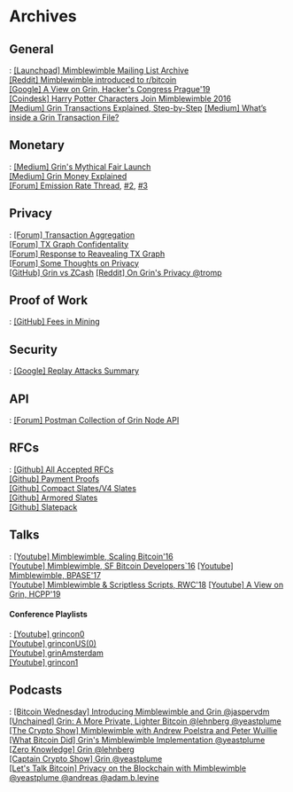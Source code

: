 # Archives

## General

:   [[Launchpad] Mimblewimble Mailing List Archive](https://lists.launchpad.net/mimblewimble/) </br>
    [[Reddit] Mimblewimble introduced to r/bitcoin](https://www.reddit.com/r/Bitcoin/comments/4vub3y/mimblewimble_noninteractive_coinjoin_and_better/) </br>
    [[Google] A View on Grin, Hacker's Congress Prague'19](https://docs.google.com/presentation/d/1PbtPV8WwDcWdnqBZHUMU7Cgr0P98NzDnuRRt2y251nU/edit#slide=id.g1a9d89a04cc779b5_0) </br>
    [[Coindesk] Harry Potter Characters Join Mimblewimble 2016](https://www.coindesk.com/coders-harry-potter-bitcoin-mimblewimble) </br>
    [[Medium] Grin Transactions Explained, Step-by-Step](https://medium.com/@brandonarvanaghi/grin-transactions-explained-step-by-step-fdceb905a853)
    [[Medium] What’s inside a Grin Transaction File?](https://medium.com/@brandonarvanaghi/whats-inside-a-grin-transaction-file-f062a0dcbf99)


## Monetary

:   [[Medium] Grin's Mythical Fair Launch](https://www.coindesk.com/coders-harry-potter-bitcoin-mimblewimble) </br>
    [[Medium] Grin Money Explained](https://medium.com/@CryptoProfG/grin-money-explained-4-exploring-grins-monetary-model-e48b1761653) </br>
    [[Forum] Emission Rate Thread](https://forum.grin.mw/t/emission-rate-of-grin/171), [#2](https://forum.grin.mw/t/questioning-core-assumptions-on-our-emissions-model/1414/1), [#3](https://forum.grin.mw/t/question-for-statement-linear-emission-is-fair-for-late-adopters/6285/1) </br>

## Privacy

:   [[Forum] Transaction Aggregation](https://forum.grin.mw/t/grin-transaction-aggregation/418) </br>
    [[Forum] TX Graph Confidentality](https://forum.grin.mw/t/tx-graph-confidentiality/1260/2) </br>
    [[Forum] Response to Reavealing TX Graph](https://forum.grin.mw/t/my-full-response-to-the-blocks-questions/6566) </br>
    [[Forum] Some Thoughts on Privacy](https://forum.grin.mw/t/some-thoughts-on-privacy/6581) </br>
    [[GitHub] Grin vs ZCash](https://github.com/mimblewimble/grin/wiki/Grin-and-MimbleWimble-vs-ZCash)
    [[Reddit] On Grin's Privacy @tromp](https://www.reddit.com/r/grincoin/comments/g43fhe/is_there_any_progress_on_reducing_linkability_of/fnv7lfh/)

## Proof of Work

:   [[GitHub] Fees in Mining](https://github.com/mimblewimble/grin/wiki/fees-mining) </br>

## Security

:   [[Google] Replay Attacks Summary](https://docs.google.com/document/d/1BbXhgFd3byP_gfvnteRq4BmfXjtv5PJtJwI13CJsZT8/edit#)

## API

:   [[Forum] Postman Collection of Grin Node API](https://forum.grin.mw/t/full-postman-collection-for-grin-node-api/7696) </br>


## RFCs

:   [[Github] All Accepted RFCs](https://github.com/mimblewimble/grin-rfcs#list-of-accepted-rfcs) </br>
    [[Github] Payment Proofs](https://github.com/mimblewimble/grin-rfcs/blob/master/text/0006-payment-proofs.md) </br>
    [[Github] Compact Slates/V4 Slates](https://github.com/mimblewimble/grin-rfcs/blob/master/text/0012-compact-slates.md) </br>
    [[Github] Armored Slates](https://github.com/j01tz/grin-rfcs/blob/armored-slates/text/0000-armored-slates.md) </br>
    [[Github] Slatepack](https://github.com/j01tz/grin-rfcs/blob/slatepack/text/0015-slatepack.md) </br>

## Talks

:   [[Youtube] Mimblewimble, Scaling Bitcoin'16](https://www.youtube.com/watch?v=8BLWUUPfh2Q&t=1h29m20s) </br>
    [[Youtube] Mimblewimble, SF Bitcoin Developers`16](https://www.youtube.com/watch?v=aHTRlbCaUyM&t=133s)
    [[Youtube] Mimblewimble, BPASE'17](https://www.youtube.com/watch?v=XiUGu48JTd0&feature=youtu.be) </br>
    [[Youtube] Mimblewimble & Scriptless Scripts, RWC'18](https://www.youtube.com/watch?v=EN-JMlzr8Qw)
    [[Youtube] A View on Grin, HCPP'19](https://www.youtube.com/watch?v=NShVKX6Ra7Y)


#### Conference Playlists

:   [[Youtube] grincon0](https://www.youtube.com/playlist?list=PLvgCPbagiHgqYdVUj-ylqhsXOifWrExiq) </br>
    [[Youtube] grinconUS(0)](https://www.youtube.com/playlist?list=PLvgCPbagiHgqOe0z_xgrIsGq-ayVZcNjy) </br>
    [[Youtube] grinAmsterdam](https://www.youtube.com/playlist?list=PLvgCPbagiHgpJXhrKAJu0Q-mbCVhpqgu7) </br>
    [[Youtube] grincon1](https://www.youtube.com/playlist?list=PLvgCPbagiHgrQa5KVt4XixK9t_NbfpkuP) </br>


## Podcasts

:   [[Bitcoin Wednesday] Introducing Mimblewimble and Grin @jaspervdm](https://www.youtube.com/watch?v=mzHswLujMYc) </br>
    [[Unchained] Grin: A More Private, Lighter Bitcoin @lehnberg @yeastplume](https://unchainedpodcast.com/grin-a-more-private-lighter-bitcoin/) </br>
    [[The Crypto Show] Mimblewimble with Andrew Poelstra and Peter Wuillie](https://soundcloud.com/heryptohow/mimblewimble-andrew-poelstra-peter-wuille-brian-deery-and-chris-odom) </br>
    [[What Bitcoin Did] Grin's Mimblewimble Implementation @yeastplume](https://www.whatbitcoindid.com/podcast/grins-michael-cordner-aka-yeastplume-on-implementing-mimblewimble) </br>
    [[Zero Knowledge] Grin @lehnberg](https://fireside.fm/s/3yp1oIzN+6BedPBky) </br>
    [[Captain Crypto Show] Grin @yeastplume](https://www.youtube.com/watch?v=nwi9pMqUBQI) </br>
    [[Let's Talk Bitcoin] Privacy on the Blockchain with Mimblewimble @yeastplume @andreas @adam.b.levine](https://letstalkbitcoin.com/blog/post/lets-talk-bitcoin-356-privacy-on-the-blockchain-with-mimblewimble)
